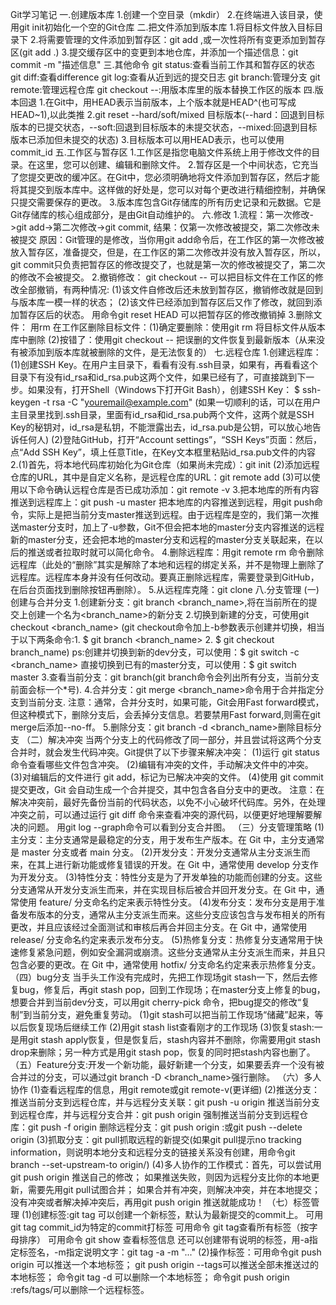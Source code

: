 Git学习笔记
一.创建版本库
   1.创建一个空目录（mkdir）
   2.在终端进入该目录，使用git init初始化一个空的Git仓库
二.把文件添加到版本库
   1.将目标文件放入目标目录下
   2.将需要管理的文件添加到暂存区：git add <file>,或一次性将所有变更添加到暂存区(git add .)
   3.提交缓存区中的变更到本地仓库，并添加一个描述信息：git commit -m "描述信息"
三.其他命令
    git status:查看当前工作其和暂存区的状态
	git diff:查看difference
	git log:查看从近到远的提交日志
	git branch:管理分支
	git remote:管理远程仓库
	git checkout --<file>:用版本库里的版本替换工作区的版本
四.版本回退
	1.在Git中，用HEAD表示当前版本，上个版本就是HEAD^(也可写成HEAD~1),以此类推
	2.git reset --hard/soft/mixed 目标版本(--hard：回退到目标版本的已提交状态，--soft:回退到目标版本的未提交状态，--mixed:回退到目标版本已添加但未提交的状态)
	3.目标版本可以用HEAD表示，也可以使用commit_id
五.工作区与暂存区
    1.工作区是指您电脑文件系统上用于修改文件的目录。在这里，您可以创建、编辑和删除文件。
    2.暂存区是一个中间状态，它充当了您提交更改的缓冲区。在Git中，您必须明确地将文件添加到暂存区，然后才能将其提交到版本库中。这样做的好处是，您可以对每个更改进行精细控制，并确保只提交需要保存的更改。
    3.版本库包含Git存储库的所有历史记录和元数据。它是Git存储库的核心组成部分，是由Git自动维护的。
六.修改
	1.流程：第一次修改->git add->第二次修改->git commit,
	  结果：仅第一次修改被提交，第二次修改未被提交
      原因：Git管理的是修改，当你用git add命令后，在工作区的第一次修改被放入暂存区，准备提交，但是，在工作区的第二次修改并没有放入暂存区，所以，git commit只负责把暂存区的修改提交了，也就是第一次的修改被提交了，第二次的修改不会被提交。
	2.撤销修改：
	  git checkout -- <file>可以把目标文件在工作区的修改全部撤销，有两种情况: (1)该文件自修改后还未放到暂存区，撤销修改就是回到与版本库一模一样的状态；
	  																	      (2)该文件已经添加到暂存区后又作了修改，就回到添加暂存区后的状态。
      用命令git reset HEAD <file>可以把暂存区的修改撤销掉
    3.删除文件：
    	用rm <file>在工作区删除目标文件：(1)确定要删除：使用git rm <file>将目标文件从版本库中删除
									     (2)按错了：使用git checkout -- <file>把误删的文件恢复到最新版本（从来没有被添加到版本库就被删除的文件，是无法恢复的）
七.远程仓库
	1.创建远程库：(1)创建SSH Key。在用户主目录下，看看有没有.ssh目录，如果有，再看看这个目录下有没有id_rsa和id_rsa.pub这两个文件，如果已经有了，可直接跳到下一步。如果没有，打开Shell（Windows下打开Git Bash），创建SSH Key：
      $ ssh-keygen -t rsa -C "youremail@example.com" (如果一切顺利的话，可以在用户主目录里找到.ssh目录，里面有id_rsa和id_rsa.pub两个文件，这两个就是SSH Key的秘钥对，id_rsa是私钥，不能泄露出去，id_rsa.pub是公钥，可以放心地告诉任何人)
	              (2)登陆GitHub，打开“Account settings”，“SSH Keys”页面：然后，点“Add SSH Key”，填上任意Title，在Key文本框里粘贴id_rsa.pub文件的内容
	2.(1)首先，将本地代码库初始化为Git仓库（如果尚未完成）：git init
      (2)添加远程仓库的URL，其中<remote-name>是自定义名称，<remote-url>是远程仓库的URL：git remote add <remote-name> <remote-url>
      (3)可以使用以下命令确认远程仓库是否已成功添加：git remote -v
	3.把本地库的所有内容推送到远程库上：git push -u <remote-name> master
	  把本地库的内容推送到远程，用git push命令，实际上是把当前分支master推送到远程。由于远程库是空的，我们第一次推送master分支时，加上了-u参数，Git不但会把本地的master分支内容推送的远程新的master分支，还会把本地的master分支和远程的master分支关联起来，在以后的推送或者拉取时就可以简化命令。
	4.删除远程库：用git remote rm <name>命令删除远程库（此处的“删除”其实是解除了本地和远程的绑定关系，并不是物理上删除了远程库。远程库本身并没有任何改动。要真正删除远程库，需要登录到GitHub，在后台页面找到删除按钮再删除）。
	5.从远程库克隆：git clone  <remote-url>
八.分支管理
(一)创建与合并分支
	1.创建新分支：git branch <branch_name>,将在当前所在的提交上创建一个名为<branch_name>的新分支
	2.切换到新建的分支，可使用git checkout <branch_name>
	(git checkout命令加上-b参数表示创建并切换，相当于以下两条命令:1. $ git branch <branch_name>  2. $ git checkout branch_name)
	ps:创建并切换到新的dev分支，可以使用：$ git switch -c <branch_name>
       直接切换到已有的master分支，可以使用：$ git switch master
	3.查看当前分支：git branch(git branch命令会列出所有分支，当前分支前面会标一个*号).
	4.合并分支：git merge <branch_name>命令用于合并指定分支到当前分支.
	 注意：通常，合并分支时，如果可能，Git会用Fast forward模式，但这种模式下，删除分支后，会丢掉分支信息。若要禁用Fast forward,则需在git merge后添加--no-ff。
	5.删除分支：git branch -d <branch_name>删除目标分支
（二）解决冲突
	当两个分支上的代码修改了同一部分，并且尝试将这两个分支合并时，就会发生代码冲突。Git提供了以下步骤来解决冲突：
	(1)运行 git status 命令查看哪些文件包含冲突。
	(2)编辑有冲突的文件，手动解决文件中的冲突。
	(3)对编辑后的文件进行 git add，标记为已解决冲突的文件。
	(4)使用 git commit 提交更改，Git 会自动生成一个合并提交，其中包含各自分支中的更改。
	注意：在解决冲突前，最好先备份当前的代码状态，以免不小心破坏代码库。另外，在处理冲突之前，可以通过运行 git diff 命令来查看冲突的源代码，以便更好地理解要解决的问题。
	用git log --graph命令可以看到分支合并图。
（三）分支管理策略
	(1)主分支：主分支通常是最稳定的分支，用于发布生产版本。在 Git 中，主分支通常是 master 分支或者 main 分支。
	(2)开发分支：开发分支通常从主分支派生而来，在其上进行新功能或修复错误的开发。在 Git 中，通常使用 develop 分支作为开发分支。
	(3)特性分支：特性分支是为了开发单独的功能而创建的分支。这些分支通常从开发分支派生而来，并在实现目标后被合并回开发分支。在 Git 中，通常使用 feature/ 分支命名约定来表示特性分支。
	(4)发布分支：发布分支是用于准备发布版本的分支，通常从主分支派生而来。这些分支应该包含与发布相关的所有更改，并且应该经过全面测试和审核后再合并回主分支。在 Git 中，通常使用 release/ 分支命名约定来表示发布分支。
	(5)热修复分支：热修复分支通常用于快速修复紧急问题，例如安全漏洞或崩溃。这些分支通常从主分支派生而来，并且只包含必要的更改。在 Git 中，通常使用 hotfix/ 分支命名约定来表示热修复分支。
（四）bug分支
	当手头工作没有完成时，先把工作现场git stash一下，然后去修复bug，修复后，再git stash pop，回到工作现场；在master分支上修复的bug，想要合并到当前dev分支，可以用git cherry-pick <commit>命令，把bug提交的修改“复制”到当前分支，避免重复劳动。
    (1)git stash可以把当前工作现场“储藏”起来，等以后恢复现场后继续工作
	(2)用git stash list查看刚才的工作现场
	(3)恢复stash:一是用git stash apply恢复，但是恢复后，stash内容并不删除，你需要用git stash drop来删除；另一种方式是用git stash pop，恢复的同时把stash内容也删了。
（五）Feature分支:开发一个新功能，最好新建一个分支，如果要丢弃一个没有被合并过的分支，可以通过git branch -D <branch_name>强行删除。
（六）多人协作
	(1)查看远程库的信息，用git remote或git remote-v(更详细)
	(2)推送分支：推送当前分支到远程仓库，并与远程分支关联：git push -u origin <branch-name>
	             推送当前分支到远程仓库，并与远程分支合并：git push origin <branch-name>
	  			 强制推送当前分支到远程仓库：git push -f origin <branch-name>
				 删除远程分支：git push origin :<branch-name>或git push --delete origin <branch-name>
	(3)抓取分支：git pull抓取远程的新提交(如果git pull提示no tracking information，则说明本地分支和远程分支的链接关系没有创建，用命令git branch --set-upstream-to <branch-name> origin/<branch-name>)
	(4)多人协作的工作模式：首先，可以尝试用git push origin <branch-name>推送自己的修改；
						   如果推送失败，则因为远程分支比你的本地更新，需要先用git pull试图合并；
						   如果合并有冲突，则解决冲突，并在本地提交；
					       没有冲突或者解决掉冲突后，再用git push origin <branch-name>推送就能成功！
（七）标签管理
	(1)创建标签:git tag <name>可以创建一个新标签，默认为最新提交的commit上。
	            可用git tag <name> commit_id为特定的commit打标签
	   可用命令	git tag查看所有标签（按字母排序）
	   可用命令 git show <tagname>查看标签信息
	   还可以创建带有说明的标签，用-a指定标签名，-m指定说明文字：git tag -a <tagname> -m "..."
	(2)操作标签：可用命令git push origin <tagname>可以推送一个本地标签；
				 git push origin --tags可以推送全部未推送过的本地标签；
				 命令git tag -d <tagname>可以删除一个本地标签；
				 命令git push origin :refs/tags/<tagname>可以删除一个远程标签。
